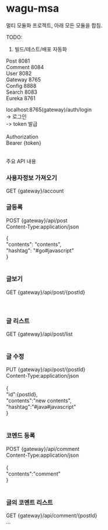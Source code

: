 # wagu-msa
멀티 모듈화 프로젝트, 아래 모든 모듈을 합침. 

TODO:
1. 빌드/테스트/배포 자동화

Post 8081 <br>
Comment 8084 <br>
User 8082 <br>
Gateway 8765 <br>
Config 8888 <br>
Search 8083 <br>
Eureka 8761 <br>

localhost:8765(gateway)/auth/login <br>
-> 로그인 <br>
-> token 발급 <br>
<br>
Authorization <br>
Bearer {token} <br>
<br>

주요 API 내용<br>
### 사용자정보 가져오기<br>
GET {gateway}/account<br>

### 글등록<br>

POST {gateway}/api/post<br>
Content-Type:application/json<br>

{<br>
  "contents": "contents",<br>
  "hashtag": "#go#javascript"<br>
}<br>
<br>
### 글보기<br>
GET {gateway}/api/post/{postId}<br>
<br><br>

### 글 리스트<br>
GET {gateway}/api/post/list<br><br>

### 글 수정<br>
PUT {gateway}/api/post/{postId}<br>
Content-Type:application/json<br>
<br>
{<br>
	"id":{postId},<br>
	"contents":"new contents",<br>
	"hashtag":"#java#javascript"<br>
}<br>
<br>

### 코멘드 등록<br>
POST {gateway}/api/comment<br>
Content-Type:application/json<br>
<br>
{<br>
"contents":"comment"<br>
}<br>
<br>
### 글의 코멘트 리스트<br>
GET {gateway}/api/comment/{postId}<br>
...

